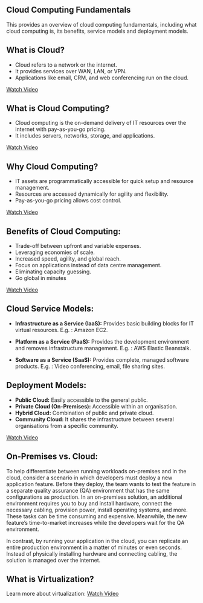 ## Cloud Computing Fundamentals

This provides an overview of cloud computing fundamentals, including what cloud computing is, its benefits, service models and deployment models.

## What is Cloud?

- Cloud refers to a network or the internet.
- It provides services over WAN, LAN, or VPN.
- Applications like email, CRM, and web conferencing run on the cloud.

[Watch Video](https://www.youtube.com/watch?v=a9__D53WsUs)

## What is Cloud Computing?

- Cloud computing is the on-demand delivery of IT resources over the internet with pay-as-you-go pricing.
- It includes servers, networks, storage, and applications.

[Watch Video](https://www.youtube.com/watch?v=mxT233EdY5c)

## Why Cloud Computing?

- IT assets are programmatically accessible for quick setup and resource management.
- Resources are accessed dynamically for agility and flexibility.
- Pay-as-you-go pricing allows cost control.

[Watch Video](https://www.youtube.com/watch?v=M988_fsOSWo)

## Benefits of Cloud Computing:

- Trade-off between upfront and variable expenses.
- Leveraging economies of scale.
- Increased speed, agility, and global reach.
- Focus on applications instead of data centre management.
- Eliminating capacity guessing.
- Go global in minutes

[Watch Video](https://www.youtube.com/watch?v=b4OGEu449l0)

## Cloud Service Models:

- **Infrastructure as a Service (IaaS):** Provides basic building blocks for IT virtual resources. E.g. : Amazon EC2.

- **Platform as a Service (PaaS):** Provides the development environment and removes infrastructure management. E.g. : AWS Elastic Beanstalk.

- **Software as a Service (SaaS):** Provides complete, managed software products. E.g. : Video conferencing, email, file sharing sites.

## Deployment Models:

- **Public Cloud:** Easily accessible to the general public.
- **Private Cloud (On-Premises):** Accessible within an organisation.
- **Hybrid Cloud:** Combination of public and private cloud.
- **Community Cloud:** It shares the infrastructure between several organisations from a specific community.

[Watch Video](https://www.youtube.com/watch?v=1BMO7YkwR6Y)

## On-Premises vs. Cloud:

To help differentiate between running workloads on-premises and in the cloud, consider a scenario in which developers must deploy a new application feature. Before they deploy, the team wants to test the feature in a separate quality assurance (QA) environment that has the same configurations as production. In an on-premises solution, an additional environment requires you to buy and install hardware, connect the necessary cabling, provision power, install operating systems, and more. These tasks can be time consuming and expensive. Meanwhile, the new feature’s time-to-market increases while the developers wait for the QA environment.
 
In contrast, by running your application in the cloud, you can replicate an entire production environment in a matter of minutes or even seconds. Instead of physically installing hardware and connecting cabling, the solution is managed over the internet.


## What is Virtualization?

Learn more about virtualization: [Watch Video](https://www.youtube.com/watch?v=sbefSsxlz0o)
